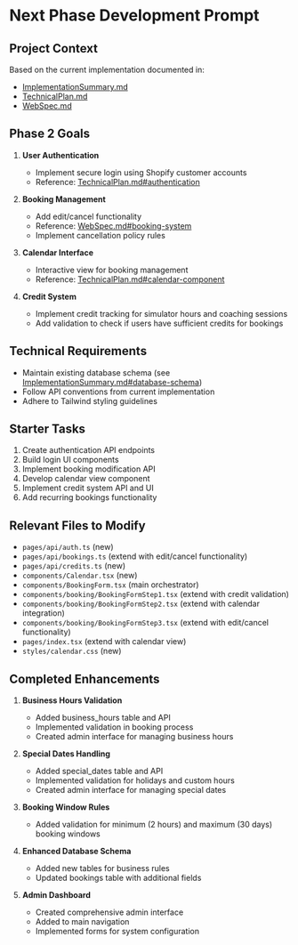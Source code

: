 # Next Phase Development Prompt

## Project Context
Based on the current implementation documented in:
- [ImplementationSummary.md](./ImplementationSummary.md)
- [TechnicalPlan.md](./TechnicalPlan.md)
- [WebSpec.md](./WebSpec.md)

## Phase 2 Goals
1. **User Authentication**
   - Implement secure login using Shopify customer accounts
   - Reference: [TechnicalPlan.md#authentication](./TechnicalPlan.md#authentication)

2. **Booking Management**
   - Add edit/cancel functionality
   - Reference: [WebSpec.md#booking-system](./WebSpec.md#booking-system)
   - Implement cancellation policy rules

3. **Calendar Interface** 
   - Interactive view for booking management
   - Reference: [TechnicalPlan.md#calendar-component](./TechnicalPlan.md#calendar-component)

4. **Credit System**
   - Implement credit tracking for simulator hours and coaching sessions
   - Add validation to check if users have sufficient credits for bookings

## Technical Requirements
- Maintain existing database schema (see [ImplementationSummary.md#database-schema](./ImplementationSummary.md#database-schema))
- Follow API conventions from current implementation
- Adhere to Tailwind styling guidelines

## Starter Tasks
1. Create authentication API endpoints
2. Build login UI components
3. Implement booking modification API
4. Develop calendar view component
5. Implement credit system API and UI
6. Add recurring bookings functionality

## Relevant Files to Modify
- `pages/api/auth.ts` (new)
- `pages/api/bookings.ts` (extend with edit/cancel functionality)
- `pages/api/credits.ts` (new)
- `components/Calendar.tsx` (new)
- `components/BookingForm.tsx` (main orchestrator)
- `components/booking/BookingFormStep1.tsx` (extend with credit validation)
- `components/booking/BookingFormStep2.tsx` (extend with calendar integration)
- `components/booking/BookingFormStep3.tsx` (extend with edit/cancel functionality)
- `pages/index.tsx` (extend with calendar view)
- `styles/calendar.css` (new)

## Completed Enhancements
1. **Business Hours Validation**
   - Added business_hours table and API
   - Implemented validation in booking process
   - Created admin interface for managing business hours

2. **Special Dates Handling**
   - Added special_dates table and API
   - Implemented validation for holidays and custom hours
   - Created admin interface for managing special dates

3. **Booking Window Rules**
   - Added validation for minimum (2 hours) and maximum (30 days) booking windows

4. **Enhanced Database Schema**
   - Added new tables for business rules
   - Updated bookings table with additional fields

5. **Admin Dashboard**
   - Created comprehensive admin interface
   - Added to main navigation
   - Implemented forms for system configuration
